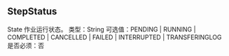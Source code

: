 ## StepStatus

State
作业运行状态。
类型：String
可选值：PENDING | RUNNING | COMPLETED | CANCELLED | FAILED | INTERRUPTED | TRANSFERINGLOG 
是否必须：否